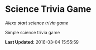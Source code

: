 # Science Trivia Game
*Alexa start science trivia game*

Simple science trivia game

**Last Updated:** 2016-03-04 15:55:59